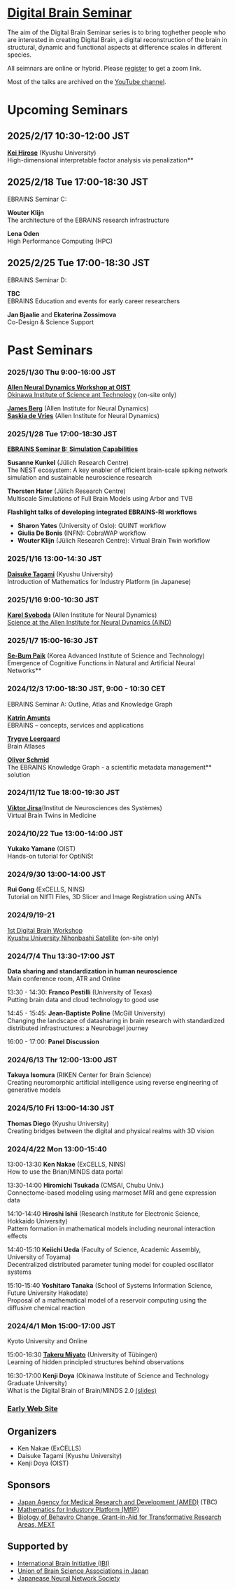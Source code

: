 # [Digital Brain Seminar](https://digitalbrainproject.github.io/seminar/)

The aim of the Digital Brain Seminar series is to bring toghether people who are interested in creating Digital Brain, a digital reconstruction of the brain in structural, dynamic and functional aspects at difference scales in different species.

All seimnars are online or hybrid. Please [register](https://docs.google.com/forms/d/1duZBmrP8-1nVFSevK-VwitDGuL3oonJRR4SJCReSnrM/viewform?edit_requested=true) to get a zoom link.

Most of the talks are archived on the [YouTube channel](https://www.youtube.com/@kennakae2779/videos).

# Upcoming Seminars

## 2025/2/17 10:30-12:00 JST

[**Kei Hirose**](https://keihirose.com/) (Kyushu University)  
High-dimensional interpretable factor analysis via penalization**

## 2025/2/18 Tue 17:00-18:30 JST
EBRAINS Seminar C: 

**Wouter Klijn**  
The architecture of the EBRAINS research infrastructure

**Lena Oden**  
High Performance Computing (HPC)

## 2025/2/25 Tue 17:00-18:30 JST
EBRAINS Seminar D: 

**TBC**  
EBRAINS Education and events for early career researchers 

**Jan Bjaalie** and **Ekaterina Zossimova**  
Co-Design & Science Support

# Past Seminars

### 2025/1/30 Thu 9:00-16:00 JST
[**Allen Neural Dynamics Workshop at OIST**](https://www.oist.jp/conference/allen-neural-dynamics-workshop)  
[Okinawa Institute of Science ant Technology](https://www.oist.jp/campus/access-map) (on-site only)

[**James Berg**](https://alleninstitute.org/person/jim-berg/) (Allen Institute for Neural Dynamics)  
[**Saskia de Vries**](https://alleninstitute.org/person/saskia-de-vries/) (Allen Institute for Neural Dynamics)

### 2025/1/28 Tue 17:00-18:30 JST
[**EBRAINS Seminar B: Simulation Capabilities**](20250128_EBRAINS_B.html)

**Susanne Kunkel** (Jülich Research Centre)  
The NEST ecosystem: A key enabler of efficient brain-scale spiking network simulation and sustainable neuroscience research

**Thorsten Hater** (Jülich Research Centre)  
Multiscale Simulations of Full Brain Models using Arbor and TVB

**Flashlight talks of developing integrated EBRAINS-RI workflows**  
*	**Sharon Yates** (University of Oslo): QUINT workflow
*	**Giulia De Bonis** (INFN): CobraWAP workflow
*	**Wouter Klijn** (Jülich Research Centre): Virtual Brain Twin workflow

### 2025/1/16 13:00-14:30 JST

[**Daisuke Tagami**](https://hyoka.ofc.kyushu-u.ac.jp/html/100023049_ja.html) (Kyushu University)  
Introduction of Mathematics for Industry Platform (in Japanese)

### 2025/1/16 9:00-10:30 JST

[**Karel Svoboda**]([20250116_Svoboda.html](https://alleninstitute.org/person/karel-svoboda-2/)) (Allen Institute for Neural Dynamics)  
[Science at the Allen Institute for Neural Dynamics (AIND)](20250116_Svoboda.html)

### 2025/1/7 15:00-16:30 JST

[**Se-Bum Paik**](https://cogi.kaist.ac.kr/) (Korea Advanced Institute of Science and Technology)  
Emergence of Cognitive Functions in Natural and Artificial Neural Networks**

### 2024/12/3 17:00-18:30 JST, 9:00 - 10:30 CET
EBRAINS Seminar A: Outline, Atlas and Knowledge Graph

[**Katrin Amunts**](https://www.fz-juelich.de/profile/amunts_k)  
EBRAINS – concepts, services and applications

[**Trygve Leergaard**](https://www.med.uio.no/imb/english/people/aca/leergaar/)  
Brain Atlases

[**Oliver Schmid**](https://www.cscs.ch/about/staff)  
The EBRAINS Knowledge Graph - a scientific metadata management** solution 

### 2024/11/12 Tue 18:00-19:30 JST

[**Viktor Jirsa**](https://ins-amu.fr/jirsaviktor)(Institut de Neurosciences des Systèmes)  
Virtual Brain Twins in Medicine

### 2024/10/22 Tue 13:00-14:00 JST

**Yukako Yamane** (OIST)  
Hands-on tutorial for OptiNiSt

### 2024/9/30 13:00-14:00 JST
**Rui Gong** (ExCELLS, NINS)  
Tutorial on NIfTI Files, 3D Slicer and Image Registration using ANTs

### 2024/9/19-21
[1st Digital Brain Workshop](https://boatneck-weeder-7b7.notion.site/1st-Digital-Brain-Workshop-131a68936dda4867a88fedd25dfaac92)  
[Kyushu University Nihonbashi Satellite](https://www.kyushu-u.ac.jp/ja/university/facility/nihonbashi/) (on-site only)

### 2024/7/4 Thu 13:30-17:00 JST
**Data sharing and standardization in human neuroscience**  
Main conference room, ATR and Online

13:30 - 14:30: **Franco Pestilli** (University of Texas)  
Putting brain data and cloud technology to good use

14:45 - 15:45: **Jean-Baptiste Poline** (McGill University)  
Changing the landscape of datasharing in brain research with standardized distributed infrastructures: a Neurobagel journey

16:00 - 17:00: **Panel Discussion**

### 2024/6/13 Thr 12:00-13:00 JST

**Takuya Isomura** (RIKEN Center for Brain Science)  
Creating neuromorphic artificial intelligence using reverse engineering of generative models

### 2024/5/10 Fri 13:00-14:30 JST

**Thomas Diego** (Kyushu University)  
Creating bridges between the digital and physical realms with 3D vision

### 2024/4/22 Mon 13:00-15:40

13:00-13:30 **Ken Nakae** (ExCELLS, NINS)  
How to use the Brian/MINDS data portal

13:30-14:00 **Hiromichi Tsukada** (CMSAI, Chubu Univ.)  
Connectome-based modeling using marmoset MRI and gene expression data

14:10-14:40 **Hiroshi Ishii** (Research Institute for Electronic Science, Hokkaido University)  
Pattern formation in mathematical models including neuronal interaction effects

14:40-15:10 **Keiichi Ueda** (Faculty of Science, Academic Assembly, University of Toyama)  
Decentralized distributed parameter tuning model for coupled oscillator systems

15:10-15:40 **Yoshitaro Tanaka** (School of Systems Information Science, Future University Hakodate)  
Proposal of a mathematical model of a reservoir computing using the diffusive chemical reaction

### 2024/4/1 Mon 15:00-17:00 JST
Kyoto University and Online

15:00-16:30 [**Takeru Miyato**](https://takerum.github.io/) (University of Tübingen)  
Learning of hidden principled structures behind observations

16:30-17:00 **Kenji Doya** (Okinawa Institute of Science and Technology Graduate University)  
What is the Digital Brain of Brain/MINDS 2.0 [(slides)](https://www.dropbox.com/scl/fi/x0eeqy623p8sx3lvqv6v3/Doya2024DigitalBrain.pdf?rlkey=t1eb3b90fw2zp6pann5yn5688&dl=0)

### [Early Web Site](https://boatneck-weeder-7b7.notion.site/Digital-Brain-Seminar-90cc94badac64d32a281cba4245ed66d)

## Organizers
* Ken Nakae (ExCELLS)
* Daisuke Tagami (Kyushu University)
* Kenji Doya (OIST)

## Sponsors
* [Japan Agency for Medical Research and Development (AMED)](https://www.amed.go.jp/en/) (TBC)
* [Mathematics for Industory Platform (MfIP)](https://mfip.jp/)
* [Biology of Behaviro Change, Grant-in-Aid for Transformative Research Areas, MEXT](https://braidyn-bc.jp/)

## Supported by
* [International Brain Initiative (IBI)](https://www.internationalbraininitiative.org)
* [Union of Brain Science Associations in Japan](https://www.brainscience-union.jp/)
* [Japanease Neural Network Society](https://jnns.org/)
